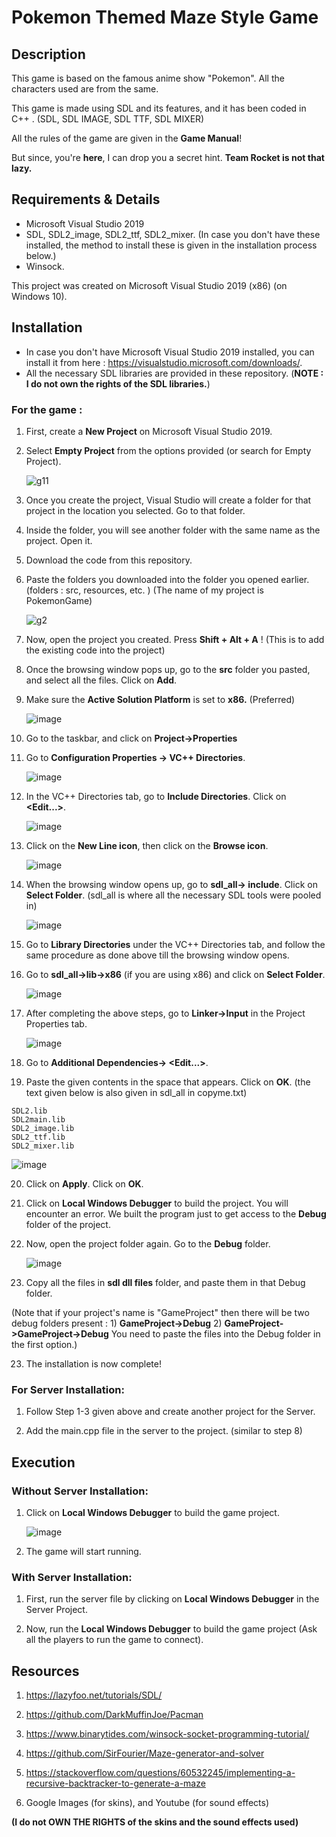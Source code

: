 # Pokemon Themed Maze Style Game



## Description
This game is based on the famous anime show "Pokemon". All the characters used are from the same. 

This game is made using SDL and its features, and it has been coded in C++ . (SDL, SDL IMAGE, SDL TTF, SDL MIXER)

All the rules of the game are given in the **Game Manual**!

But since, you're **here**, I can drop you a secret hint. **Team Rocket is not that lazy.**



## Requirements & Details 
- Microsoft Visual Studio 2019
- SDL, SDL2_image, SDL2_ttf, SDL2_mixer. (In case you don't have these installed, the method to install these is given in the installation process below.)
- Winsock.

This project was created on Microsoft Visual Studio 2019 (x86) (on Windows 10). 


## Installation

- In case you don't have Microsoft Visual Studio 2019 installed, you can install it from here : https://visualstudio.microsoft.com/downloads/.
- All the necessary SDL libraries are provided in these repository. (**NOTE : I do not own the rights of the SDL libraries.**)

### For the game :
1) First, create a **New Project** on Microsoft Visual Studio 2019.
2) Select **Empty Project** from the options provided (or search for Empty Project).

    ![g11](https://user-images.githubusercontent.com/78603679/124658774-cf207f80-dec1-11eb-8a77-a285a82570ef.png)

3) Once you create the project, Visual Studio will create a folder for that project in the location you selected. Go to that folder.

4) Inside the folder, you will see another folder with the same name as the project. Open it.

5) Download the code from this repository.

6) Paste the folders you downloaded into the folder you opened earlier. (folders : src, resources, etc. ) (The name of my project is PokemonGame)

    ![g2](https://user-images.githubusercontent.com/78603679/124659690-dbf1a300-dec2-11eb-8d38-7e37783ecfd8.png)
    
    
7) Now, open the project you created. Press **Shift + Alt + A** ! (This is to add the existing code into the project)

8) Once the browsing window pops up, go to the **src** folder you pasted, and select all the files. Click on **Add**.

     
9) Make sure the **Active Solution Platform** is set to **x86.** (Preferred)

   ![image](https://user-images.githubusercontent.com/78603679/124937413-0196bd80-e025-11eb-9576-c2ed9de8e606.png)

10) Go to the taskbar, and click on **Project->Properties**

11) Go to **Configuration Properties -> VC++ Directories**.

    ![image](https://user-images.githubusercontent.com/78603679/124661548-43105700-dec5-11eb-9372-9c009c41c1e5.png)


12) In the VC++ Directories tab, go to **Include Directories**. Click on **<Edit...>**.

    ![image](https://user-images.githubusercontent.com/78603679/124661709-7f43b780-dec5-11eb-8893-4f2570dc789e.png)


13) Click on the **New Line icon**, then click on the **Browse icon**.
    
    ![image](https://user-images.githubusercontent.com/78603679/124662648-bff00080-dec6-11eb-921d-521b1f4f47bd.png)


14) When the browsing window opens up, go to **sdl_all-> include**. Click on **Select Folder**. (sdl_all is where all the necessary SDL tools were pooled in)

    ![image](https://user-images.githubusercontent.com/78603679/124663020-2a08a580-dec7-11eb-9453-f3e0448f538c.png)

15) Go to **Library Directories** under the VC++ Directories tab, and follow the same procedure as done above till the browsing window opens.

16) Go to **sdl_all->lib->x86** (if you are using x86) and click on **Select Folder**.

    ![image](https://user-images.githubusercontent.com/78603679/124663522-d6e32280-dec7-11eb-942c-32a656aebfd9.png)

17) After completing the above steps, go to **Linker->Input** in the Project Properties tab.

    ![image](https://user-images.githubusercontent.com/78603679/124663695-0abe4800-dec8-11eb-8635-90f072f4617e.png)

18) Go to **Additional Dependencies-> <Edit...>**.

19) Paste the given contents in the space that appears. Click on **OK**. (the text given below is also given in sdl_all in copyme.txt)

``` 
SDL2.lib
SDL2main.lib
SDL2_image.lib
SDL2_ttf.lib
SDL2_mixer.lib
 ```

   ![image](https://user-images.githubusercontent.com/78603679/124664170-afd92080-dec8-11eb-832d-26f09e17ce30.png)
   
20) Click on **Apply**. Click on **OK**. 

21) Click on **Local Windows Debugger** to build the project. You will encounter an error. We built the program just to get access to the **Debug** folder of the project.

21) Now, open the project folder again. Go to the **Debug** folder.
    
    ![image](https://user-images.githubusercontent.com/78603679/124807090-099a2300-df7b-11eb-9bc3-e92c73bd8da8.png)
    
    
22) Copy all the files in **sdl dll files** folder, and paste them in that Debug folder.

(Note that if your project's name is "GameProject" then there will be two debug folders present :
     1) **GameProject->Debug**
     2) **GameProject->GameProject->Debug**
     You need to paste the files into the Debug folder in the first option.)

23) The installation is now complete!
    

### For Server Installation:

1) Follow Step 1-3 given above and create another project for the Server.

2)  Add the main.cpp file in the server to the project. (similar to step 8)

## Execution 

### Without Server Installation:
1) Click on **Local Windows Debugger** to build the game project.

    ![image](https://user-images.githubusercontent.com/78603679/124822170-30615500-df8d-11eb-8757-8621c7efcadd.png)

2) The game will start running.

### With Server Installation:
1) First, run the server file by clicking on **Local Windows Debugger** in the Server Project.

2) Now, run the **Local Windows Debugger** to build the game project (Ask all the players to run the game to connect).


## Resources 

1) https://lazyfoo.net/tutorials/SDL/

2) https://github.com/DarkMuffinJoe/Pacman

3) https://www.binarytides.com/winsock-socket-programming-tutorial/

4) https://github.com/SirFourier/Maze-generator-and-solver

5) https://stackoverflow.com/questions/60532245/implementing-a-recursive-backtracker-to-generate-a-maze

6) Google Images (for skins), and Youtube (for sound effects) 

**(I do not OWN THE RIGHTS of the skins and the sound effects used)**






